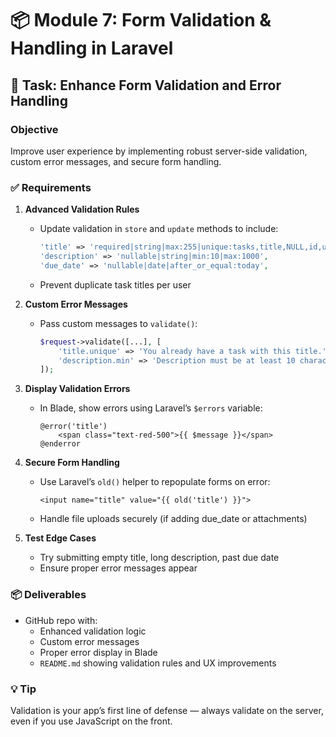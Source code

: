 # 📦 Module 7: Form Validation & Handling in Laravel

## 🎯 Task: Enhance Form Validation and Error Handling

### Objective
Improve user experience by implementing robust server-side validation, custom error messages, and secure form handling.

### ✅ Requirements

1. **Advanced Validation Rules**
   - Update validation in `store` and `update` methods to include:
     ```php
     'title' => 'required|string|max:255|unique:tasks,title,NULL,id,user_id,' . auth()->id(),
     'description' => 'nullable|string|min:10|max:1000',
     'due_date' => 'nullable|date|after_or_equal:today',
     ```
   - Prevent duplicate task titles per user

2. **Custom Error Messages**
   - Pass custom messages to `validate()`:
     ```php
     $request->validate([...], [
         'title.unique' => 'You already have a task with this title.',
         'description.min' => 'Description must be at least 10 characters.'
     ]);
     ```

3. **Display Validation Errors**
   - In Blade, show errors using Laravel’s `$errors` variable:
     ```blade
     @error('title')
         <span class="text-red-500">{{ $message }}</span>
     @enderror
     ```

4. **Secure Form Handling**
   - Use Laravel’s `old()` helper to repopulate forms on error:
     ```blade
     <input name="title" value="{{ old('title') }}">
     ```
   - Handle file uploads securely (if adding due_date or attachments)

5. **Test Edge Cases**
   - Try submitting empty title, long description, past due date
   - Ensure proper error messages appear

### 📦 Deliverables
- GitHub repo with:
  - Enhanced validation logic
  - Custom error messages
  - Proper error display in Blade
  - `README.md` showing validation rules and UX improvements

### 💡 Tip
Validation is your app’s first line of defense — always validate on the server, even if you use JavaScript on the front.